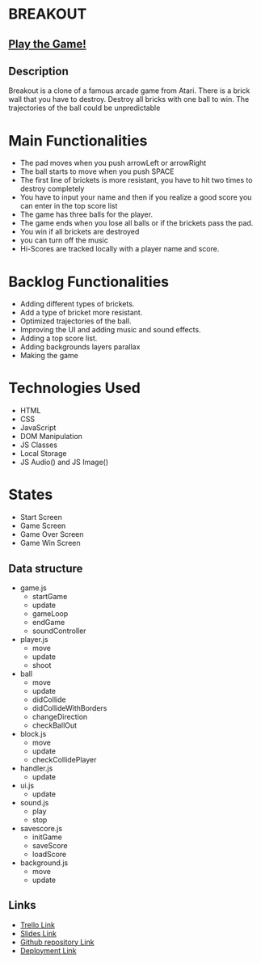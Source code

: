 # BREAKOUT



## [Play the Game!](https://nicolapasa.github.io/breakout/)


## Description
Breakout is a clone of a famous arcade game from Atari. There is a brick wall that you have to destroy. Destroy all bricks with one ball to win. The trajectories of the ball could be unpredictable


# Main Functionalities

- The pad moves when you push arrowLeft or arrowRight
- The ball starts to move when you push SPACE
- The first line of brickets is more resistant, you have to hit two times to destroy completely
- You have to input your name and then if you realize a good score you can enter in the top score list
- The game has three balls for the player.
- The game ends when you lose all balls or if the brickets pass the pad.
- You win if all brickets are destroyed
- you can turn off the music
- Hi-Scores are tracked locally with a player name and score.

# Backlog Functionalities

- Adding different types of brickets.
- Add a type of bricket more resistant.
- Optimized trajectories of the ball.
- Improving the UI and adding music and sound effects.
- Adding a top score list.
- Adding backgrounds layers parallax
- Making the game 

# Technologies Used

- HTML
- CSS
- JavaScript
- DOM Manipulation
- JS Classes
- Local Storage
- JS Audio() and JS Image()

# States

- Start Screen
- Game Screen
- Game Over Screen
- Game Win Screen


## Data structure

- game.js 
  - startGame
  - update
  - gameLoop
  - endGame
  - soundController
- player.js 
  - move
  - update
  - shoot 
- ball 
  - move 
  - update 
  - didCollide 
  - didCollideWithBorders
  - changeDirection
  - checkBallOut
- block.js 
  - move 
  - update 
  - checkCollidePlayer
- handler.js 
  - update 
- ui.js 
  - update 
- sound.js 
  - play
  - stop
- savescore.js
  - initGame
  - saveScore 
  - loadScore 
- background.js 
  - move
  - update  


## Links

- [Trello Link](https://trello.com)
- [Slides Link](http://slides.com)
- [Github repository Link](http://github.com)
- [Deployment Link](http://github.com)